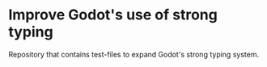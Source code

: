 # Improve Godot's use of strong typing

Repository that contains test-files to expand Godot's strong typing system.